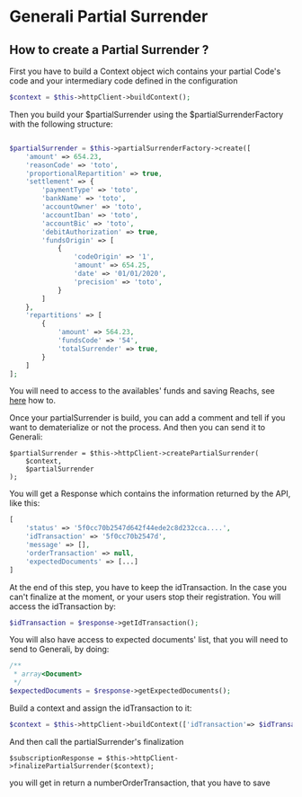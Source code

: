 # Generali Partial Surrender

## How to create a Partial Surrender ?


First you have to build a Context object wich contains your partial Code's code and your intermediary code defined in the configuration
````php
$context = $this->httpClient->buildContext();
````

Then you build your $partialSurrender using the $partialSurrenderFactory with the following structure:
````php

$partialSurrender = $this->partialSurrenderFactory->create([
    'amount' => 654.23,
    'reasonCode' => 'toto',
    'proportionalRepartition' => true,
    'settlement' => {
        'paymentType' => 'toto',
        'bankName' => 'toto',
        'accountOwner' => 'toto',
        'accountIban' => 'toto',
        'accountBic' => 'toto',
        'debitAuthorization' => true,
        'fundsOrigin' => [
            {
                'codeOrigin' => '1',
                'amount' => 654.25,
                'date' => '01/01/2020',
                'precision' => 'toto',
            }
        ]
    },
    'repartitions' => [
        {
            'amount' => 564.23,
            'fundsCode' => '54',
            'totalSurrender' => true,
        }
    ]
];
````
You will need to access to the availables' funds and saving Reachs, see [here](../referentials.md) how to.

Once your partialSurrender is build, you can add a comment and tell if you want to dematerialize or not the process.
And then you can send it to Generali:
```
$partialSurrender = $this->httpClient->createPartialSurrender(
    $context, 
    $partialSurrender
);
```
You will get a Response which contains the information returned by the API, like this: 
````php
[
    'status' => '5f0cc70b2547d642f44ede2c8d232cca....',
    'idTransaction' => '5f0cc70b2547d',
    'message' => [],
    'orderTransaction' => null,
    'expectedDocuments' => [...]
]
````
At the end of this step, you have to keep the idTransaction. In the case you can't finalize at the moment, or your users stop their registration.
You will access the idTransaction by:
````php
$idTransaction = $response->getIdTransaction();
````

You will also have access to expected documents' list, that you will need to send to Generali, by doing:
````php
/**
 * array<Document>
 */
$expectedDocuments = $response->getExpectedDocuments();
````

Build a context and assign the idTransaction to it:
```php
$context = $this->httpClient->buildContext(['idTransaction'=> $idTransaction]);
```
And then call the partialSurrender's finalization
```
$subscriptionResponse = $this->httpClient->finalizePartialSurrender($context);
```
you will get in return a numberOrderTransaction, that you have to save
